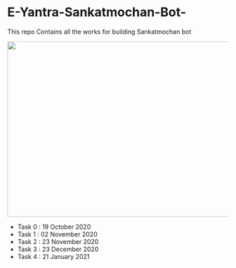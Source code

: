 # E-Yantra-Sankatmochan-Bot-
This repo Contains all the works for building Sankatmochan bot 

<p align="center">
 <img  width="600" height="400" src="https://github.com/Amanmishra267/E--Yantra-Sankatmochan-Bot-/blob/main/sm_bot_artwork.jpeg"><br>
</p>

- Task 0 : 19 October 2020
- Task 1 : 02 November 2020
- Task 2 : 23 November 2020
- Task 3 : 23 December 2020
- Task 4 : 21 January 2021
